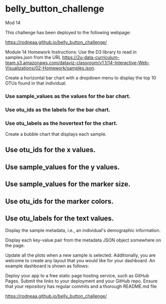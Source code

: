 # belly_button_challenge
Mod 14 


This challenge has been deployed to the following webpage:

https://rodneaa.github.io/belly_button_challenge/


Module 14 Homework Instructions:
Use the D3 library to read in samples.json from the URL https://2u-data-curriculum-team.s3.amazonaws.com/dataviz-classroom/v1.1/14-Interactive-Web-Visualizations/02-Homework/samples.json.

Create a horizontal bar chart with a dropdown menu to display the top 10 OTUs found in that individual.

### Use sample_values as the values for the bar chart.

### Use otu_ids as the labels for the bar chart.

### Use otu_labels as the hovertext for the chart.

Create a bubble chart that displays each sample.

## Use otu_ids for the x values.

## Use sample_values for the y values.

## Use sample_values for the marker size.

## Use otu_ids for the marker colors.

## Use otu_labels for the text values.


Display the sample metadata, i.e., an individual's demographic information.


Display each key-value pair from the metadata JSON object somewhere on the page.


Update all the plots when a new sample is selected. Additionally, you are welcome to create any layout that you would like for your dashboard. An example dashboard is shown as follows:



Deploy your app to a free static page hosting service, such as GitHub Pages. Submit the links to your deployment and your GitHub repo. Ensure that your repository has regular commits and a thorough README.md file

https://rodneaa.github.io/belly_button_challenge/


